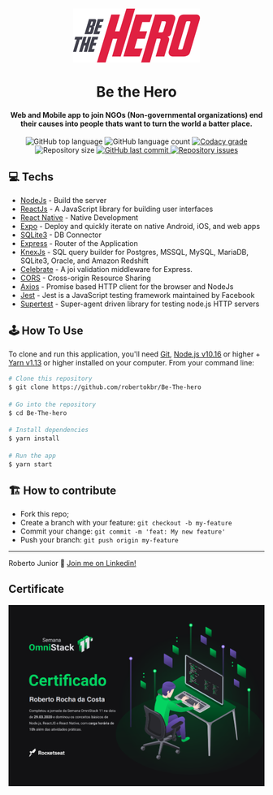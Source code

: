 <h1 align="center">
    <img src="https://github.com/robertokbr/Be-The-hero/blob/master/frontend/src/assets/logo.svg" width="250px" /><br>
    <br>
  Be the Hero
</h1>

<h4 align="center">
Web and Mobile app to join NGOs  (Non-governmental organizations) end their causes into people thats want to turn the world a batter place.
</h4>
<p align="center">
  <img alt="GitHub top language" src="https://img.shields.io/github/languages/top/robertokbr/Be-The-hero.svg">

  <img alt="GitHub language count" src="https://img.shields.io/github/languages/count/robertokbr/Be-The-hero.svg">

  <a href="https://www.codacy.com/app/robertokbr/Be-The-hero?utm_source=github.com&amp;utm_medium=referral&amp;utm_content=robertokbr/Be-The-hero&amp;utm_campaign=Badge_Grade">
    <img alt="Codacy grade" src="https://img.shields.io/codacy/grade/1b577a07dda843aba09f4bc55d1af8fc.svg">
  </a>

  <img alt="Repository size" src="https://img.shields.io/github/repo-size/robertokbr/Be-The-hero.svg">
  <a href="https://github.com/robertokbr/Be-The-hero/commits/master">
    <img alt="GitHub last commit" src="https://img.shields.io/github/last-commit/robertokbr/Be-The-hero.svg">
  </a>

  <a href="https://github.com/robertokbr/Be-The-hero/issues">
    <img alt="Repository issues" src="https://img.shields.io/github/issues/robertokbr/Be-The-hero.svg">
  </a>
</p>

## 💻 Techs
- [NodeJs](https://nodejs.org/en/) - Build the server
- [ReactJs](https://reactjs.org) - A JavaScript library for building user interfaces
- [React Native](https://reactnative.dev) - Native Development
- [Expo](https://expo.io) - Deploy and quickly iterate on native Android, iOS, and web apps
- [SQLite3](https://www.sqlite.org) - DB Connector
- [Express](https://expressjs.com/) - Router of the Application
- [KnexJs](http://knexjs.org) - SQL query builder for Postgres, MSSQL, MySQL, MariaDB, SQLite3, Oracle, and Amazon Redshift
- [Celebrate](https://github.com/arb/celebrate) - A joi validation middleware for Express.
- [CORS](https://www.npmjs.com/package/cors) - Cross-origin Resource Sharing
- [Axios](https://github.com/axios/axios) - Promise based HTTP client for the browser and NodeJs
- [Jest](https://jestjs.io) - Jest is a JavaScript testing framework maintained by Facebook
- [Supertest](https://github.com/visionmedia/supertest) - Super-agent driven library for testing node.js HTTP servers


## 🕹 How To Use

To clone and run this application, you'll need [Git](https://git-scm.com), [Node.js v10.16][nodejs] or higher + [Yarn v1.13][yarn] or higher installed on your computer. From your command line:

```bash
# Clone this repository
$ git clone https://github.com/robertokbr/Be-The-hero

# Go into the repository
$ cd Be-The-hero

# Install dependencies
$ yarn install

# Run the app
$ yarn start
```
  
## 🏗 How to contribute

- Fork this repo;
- Create a branch with your feature: `git checkout -b my-feature`
- Commit your change: `git commit -m 'feat: My new feature'`
- Push your branch: `git push origin my-feature`

---

Roberto Junior :wave: [Join me on Linkedin!](https://www.linkedin.com/in/robertojrcdc/)

[nodejs]: https://nodejs.org/
[yarn]: https://yarnpkg.com/
[vc]: https://code.visualstudio.com/
[vceditconfig]: https://marketplace.visualstudio.com/items?itemName=EditorConfig.EditorConfig
[vceslint]: https://marketplace.visualstudio.com/items?itemName=dbaeumer.vscode-eslint

## Certificate
<h4 align="center">
<img src="https://github.com/robertokbr/Be-The-hero/blob/master/frontend/src/assets/Captura%20de%20Tela%20(60).png" width="720px"  /><br>  

